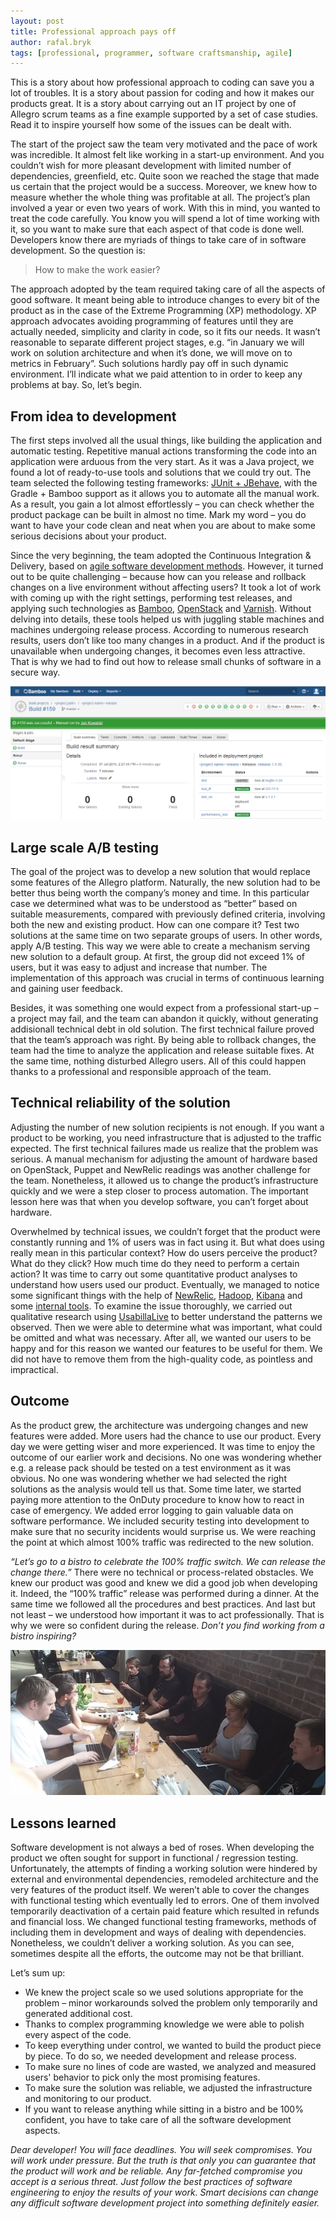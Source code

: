 ```yaml
---
layout: post
title: Professional approach pays off
author: rafal.bryk
tags: [professional, programmer, software craftsmanship, agile]
---
```


This is a story about how professional approach to coding can save you a lot of troubles. It is a story about passion for coding and how 
it makes our products great. It is a story about carrying out an IT project by one of Allegro scrum teams as a fine example supported by 
a set of case studies. Read it to inspire yourself how some of the issues can be dealt with.

The start of the project saw the team very motivated and the pace of work was incredible. It almost felt like working in a start-up 
environment. And you couldn’t wish for more pleasant development with limited number of dependencies, greenfield, etc. Quite soon we 
reached the stage that made us certain that the project would be a success. Moreover, we knew how to measure whether the whole thing 
was profitable at all. The project’s plan involved a year or even two years of work. With this in mind, you wanted to treat the code 
carefully. You know you will spend a lot of time working with it, so you want to make sure that each aspect of that code is done well. 
Developers know there are myriads of things to take care of in software development. So the question is:

> How to make the work easier?

The approach adopted by the team required taking care of all the aspects of good software. It meant being able to introduce changes to 
every bit of the product as in the case of the Extreme Programming (XP) methodology. XP approach advocates avoiding programming of features 
until they are actually needed, simplicity and clarity in code, so it fits our needs. It wasn’t reasonable to separate different project 
stages, e.g. “in January we will work on solution architecture and when it’s done, we will move on to metrics in February”. Such solutions 
hardly pay off in such dynamic environment. I’ll indicate what we paid attention to in order to keep any problems at bay. So, let’s begin.

## From idea to development

The first steps involved all the usual things, like building the application and automatic testing. Repetitive manual actions 
transforming the code into an application were arduous from the very start. As it was a Java project, we found a lot of ready-to-use tools 
and solutions that we could try out. The team selected the following testing frameworks: 
[JUnit + JBehave](http://allegro.tech/2015/03/acceptance-testing-with-jbehave-and-gradle.html), with the Gradle + Bamboo support as it 
allows you to automate all the manual work. As a result, you gain a lot almost effortlessly – you can check whether the product package 
can be built in almost no time. Mark my word – you do want to have your code clean and neat when you are about 
to make some serious decisions about your product.

Since the very beginning, the team adopted the Continuous Integration & Delivery, based on [agile software development 
methods](http://allegro.tech/agile). However, it turned out to be quite challenging – because how can you release and rollback changes on a live 
environment without affecting users? It took a lot of work with coming up with the right settings, performing test releases, and applying 
such technologies as [Bamboo](https://www.atlassian.com/software/bamboo), [OpenStack](https://www.openstack.org/) and 
[Varnish](https://www.varnish-cache.org/). Without delving into details, these tools helped us with juggling stable machines and machines 
undergoing release process. According to numerous research results, users don’t like too many changes in a product. And if the product is 
unavailable when undergoing changes, it becomes even less attractive. That is why we had to find out how to release small chunks of 
software in a secure way.

![bamboo](/img/articles/2016-03-14-professional-approach-pays-off/from-idea-to-development.png "Bamboo")

## Large scale A/B testing

The goal of the project was to develop a new solution that would replace some features of the Allegro platform. Naturally, the new solution had 
to be better thus being worth the company’s money and time. In this particular case we determined what was to be understood as “better” 
based on suitable measurements, compared with previously defined criteria, involving both the new and existing product. How can one compare 
it? Test two solutions at the same time on two 
separate groups of users. In other words, apply A/B testing. This way we were able to create a mechanism serving new solution to a 
default group. At first, the group did not exceed 1% of users, but it was easy to adjust and increase that number. The implementation of 
this approach was crucial in terms of continuous learning and gaining user feedback.

Besides, it was something one would expect from a professional start-up – a project may fail, and the team can abandon it quickly, without 
generating addisionall technical debt in old solution. The first technical failure proved that the team’s approach was right. By being able 
to rollback changes, the team had the time to analyze the application and release suitable fixes. At the same time, nothing disturbed Allegro 
users. All of this could happen thanks to a professional and responsible approach of the team.

## Technical reliability of the solution

Adjusting the number of new solution recipients is not enough. If you want a product to be working, you need infrastructure that is adjusted to the 
traffic expected. The first technical failures made us realize that the problem was serious. A manual mechanism for adjusting the amount 
of hardware based on OpenStack, Puppet and NewRelic readings was another challenge for the team. Nonetheless, it allowed us to change the 
product’s infrastructure quickly and we were a step closer to process automation. The important lesson here was that when you develop 
software, you can’t forget about hardware.

Overwhelmed by technical issues, we couldn’t forget that the product were constantly running and 1% of users was in fact using it. But what 
does using really mean in this particular context? How do users perceive the product? What do they click? How much time do they need to 
perform a certain action? It was time to carry out some quantitative product analyses to understand how users used our product. Eventually, 
we managed to notice some significant things with the help of [NewRelic](http://newrelic.com/), [Hadoop](http://hadoop.apache.org/), 
[Kibana](https://www.elastic.co/products/kibana) and some [internal tools](http://allegro.tech/2015/09/scaling-graphite.html). To examine 
the issue thoroughly, we carried out qualitative research using [UsabillaLive](https://usabilla.com/products/websites) to better understand 
the patterns we observed. Then we were able to determine what was important, what could be omitted 
and what was necessary. After all, we wanted our users to be happy and for this reason we wanted our features to be useful for them. We 
did not have to remove them from the high-quality code, as pointless and impractical.

## Outcome

As the product grew, the architecture was undergoing changes and new features were added. More users had the chance to use our product. 
Every day we were getting wiser and more experienced. It was time to enjoy the outcome of our earlier work and decisions. No one was wondering 
whether e.g. a release pack should be tested on a test environment as it was obvious. No one was wondering whether we had selected the 
right solutions as the analysis would tell us that. Some time later, we started paying more attention to the OnDuty procedure to know how 
to react in case of emergency. We added error logging to gain valuable data on software performance. We included security testing into 
development to make sure that no security incidents would surprise us. We were reaching the point at which almost 100% traffic was 
redirected to the new solution. 

_“Let’s go to a bistro to celebrate the 100% traffic switch. We can release the change there.”_ There were no technical or process-related 
obstacles. We knew our product was good and knew we did a good job when developing it. Indeed, the “100% traffic” release was performed 
during a dinner. At the same time we followed all the procedures and best practices. And last but not least – we understood how important 
it was to act professionally. That is why we were so confident during the release. _Don’t you find working from a bistro inspiring?_

![bistro](/img/articles/2016-03-14-professional-approach-pays-off/outcome.jpg "Release from bistro")

## Lessons learned

Software development is not always a bed of roses. When developing the product we often sought for support in functional / regression testing. 
Unfortunately, the attempts of finding a working solution were hindered by external and environmental dependencies, remodeled architecture 
and the very features of the product itself. We weren’t able to cover the changes with functional testing which eventually led to errors. 
One of them involved temporarily deactivation of a certain paid feature which resulted in refunds and financial loss. We changed functional 
testing frameworks, methods of including them in development and ways of dealing with dependencies. Nonetheless, we couldn’t deliver a 
working solution. As you can see, sometimes despite all the efforts, the outcome may not be that brilliant.

Let’s sum up:

 * We knew the project scale so we used solutions appropriate for the problem – minor workarounds solved the problem only temporarily and 
generated additional cost.
 * Thanks to complex programming knowledge we were able to polish every aspect of the code.
 * To keep everything under control, we wanted to build the product piece by piece. To do so, we needed development and release process.
 * To make sure no lines of code are wasted, we analyzed and measured users' behavior to pick only the most promising features.
 * To make sure the solution was reliable, we adjusted the infrastructure and monitoring to our product.
 * If you want to release anything while sitting in a bistro and be 100% confident, you have to take care of all the software development 
aspects. 


_Dear developer! You will face deadlines. You will seek compromises. You will work under pressure. But the truth is that only you can 
guarantee that the product will work and be reliable. Any far-fetched compromise you accept is a serious threat. 
Just follow the best practices of software engineering to enjoy the results of your work. Smart decisions can change any difficult 
software development project into something definitely easier._